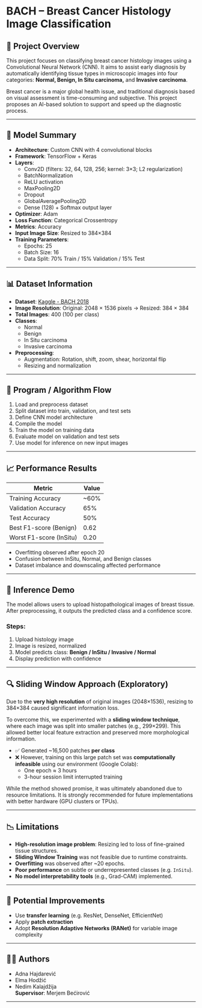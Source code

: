 # BACH – Breast Cancer Histology Image Classification

## 📌 Project Overview

This project focuses on classifying breast cancer histology images using a Convolutional Neural Network (CNN). It aims to assist early diagnosis by automatically identifying tissue types in microscopic images into four categories: **Normal, Benign, In Situ carcinoma,** and **Invasive carcinoma**.

Breast cancer is a major global health issue, and traditional diagnosis based on visual assessment is time-consuming and subjective. This project proposes an AI-based solution to support and speed up the diagnostic process.

---

## 🧠 Model Summary

- **Architecture**: Custom CNN with 4 convolutional blocks
- **Framework**: TensorFlow + Keras
- **Layers**:
  - Conv2D (filters: 32, 64, 128, 256; kernel: 3×3; L2 regularization)
  - BatchNormalization
  - ReLU activation
  - MaxPooling2D
  - Dropout
  - GlobalAveragePooling2D
  - Dense (128) + Softmax output layer
- **Optimizer**: Adam
- **Loss Function**: Categorical Crossentropy
- **Metrics**: Accuracy
- **Input Image Size**: Resized to 384×384
- **Training Parameters**:
  - Epochs: 25
  - Batch Size: 16
  - Data Split: 70% Train / 15% Validation / 15% Test

---

## 📊 Dataset Information

- **Dataset**: [Kaggle - BACH 2018](https://www.kaggle.com/datasets/truthisneverlinear/bach-breast-cancer-histology-images)
- **Image Resolution**: Original: 2048 × 1536 pixels → Resized: 384 × 384
- **Total Images**: 400 (100 per class)
- **Classes**:
  - Normal
  - Benign
  - In Situ carcinoma
  - Invasive carcinoma
- **Preprocessing**:
  - Augmentation: Rotation, shift, zoom, shear, horizontal flip
  - Resizing and normalization

---

## 🔁 Program / Algorithm Flow

1. Load and preprocess dataset
2. Split dataset into train, validation, and test sets
3. Define CNN model architecture
4. Compile the model
5. Train the model on training data
6. Evaluate model on validation and test sets
7. Use model for inference on new input images

---

## 📈 Performance Results

| Metric                 | Value     |
|------------------------|-----------|
| Training Accuracy      | ~60%      |
| Validation Accuracy    | 65%       |
| Test Accuracy          | 50%       |
| Best F1-score (Benign) | 0.62      |
| Worst F1-score (InSitu)| 0.20      |

- Overfitting observed after epoch 20
- Confusion between InSitu, Normal, and Benign classes
- Dataset imbalance and downscaling affected performance

---

## 🧪 Inference Demo

The model allows users to upload histopathological images of breast tissue. After preprocessing, it outputs the predicted class and a confidence score.

### Steps:
1. Upload histology image
2. Image is resized, normalized
3. Model predicts class: **Benign / InSitu / Invasive / Normal**
4. Display prediction with confidence

---
## 🔍 Sliding Window Approach (Exploratory)

Due to the **very high resolution** of original images (2048×1536), resizing to 384×384 caused significant information loss.

To overcome this, we experimented with a **sliding window technique**, where each image was split into smaller patches (e.g., 299×299). This allowed better local feature extraction and preserved more morphological information.

- ✅ Generated ~16,500 patches **per class**
- ❌ However, training on this large patch set was **computationally infeasible** using our environment (Google Colab):
  - One epoch ≈ 3 hours
  - 3-hour session limit interrupted training

While the method showed promise, it was ultimately abandoned due to resource limitations. It is strongly recommended for future implementations with better hardware (GPU clusters or TPUs).

---

## 📉 Limitations

- **High-resolution image problem**: Resizing led to loss of fine-grained tissue structures.
- **Sliding Window Training** was not feasible due to runtime constraints.
- **Overfitting** was observed after ~20 epochs.
- **Poor performance** on subtle or underrepresented classes (e.g. `InSitu`).
- **No model interpretability tools** (e.g., Grad-CAM) implemented.

---

## 🧭 Potential Improvements

- Use **transfer learning** (e.g. ResNet, DenseNet, EfficientNet)
- Apply **patch extraction**
- Adopt **Resolution Adaptive Networks (RANet)** for variable image complexity
  
---
## 👨‍💻 Authors

- Adna Hajdarević
- Elma Hodžić
- Nedim Kalajdžija  
**Supervisor**: Merjem Bećirović

---
